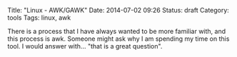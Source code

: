 Title: "Linux - AWK/GAWK"
Date: 2014-07-02 09:26
Status: draft
Category: tools
Tags: linux, awk

There is a process that I have always wanted to be more familiar with, and
this process is awk. Someone might ask why I am spending my time on this tool.
I would answer with... "that is a great question".  
